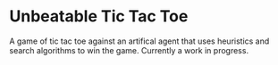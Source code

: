 # Unbeatable Tic Tac Toe
A game of tic tac toe against an artifical agent that uses heuristics and search algorithms to win the game.
Currently a work in progress.
